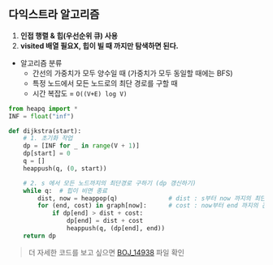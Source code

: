 ## 다익스트라 알고리즘
1. **인접 행렬 & 힙(우선순위 큐) 사용**
2. **visited 배열 필요X, 힙이 빌 때 까지만 탐색하면 된다.**

- 알고리즘 분류
  - 간선의 가중치가 모두 양수일 때 (가중치가 모두 동일할 때에는 BFS)
  - 특정 노드에서 모든 노드로의 최단 경로를 구할 때
  - 시간 복잡도 = `O((V+E) log V)`

```python
from heapq import *
INF = float("inf")

def dijkstra(start):
    # 1. 초기화 작업
    dp = [INF for _ in range(V + 1)]
    dp[start] = 0
    q = []
    heappush(q, (0, start))

    # 2. s 에서 모든 노드까지의 최단경로 구하기 (dp 갱신하기)
    while q:  # 힙이 비면 종료
        dist, now = heappop(q)              # dist : s부터 now 까지의 최단경로
        for (end, cost) in graph[now]:      # cost : now부터 end 까지의 간선 비용
            if dp[end] > dist + cost:
                dp[end] = dist + cost
                heappush(q, (dp[end], end))
    return dp
```
> 더 자세한 코드를 보고 싶으면 [BOJ_14938](./BOJ_14938.py) 파일 확인 
